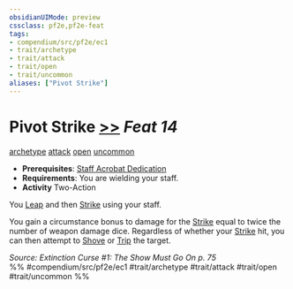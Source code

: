 ```yaml
---
obsidianUIMode: preview
cssclass: pf2e,pf2e-feat
tags:
- compendium/src/pf2e/ec1
- trait/archetype
- trait/attack
- trait/open
- trait/uncommon
aliases: ["Pivot Strike"]
---
```

# Pivot Strike  [>>](rules/core-rulebook/chapter-9-playing-the-game.md#Actions "Two-Action") *Feat 14*  
[archetype](rules/traits/archetype.md "Archetype Feat Trait")  [attack](rules/traits/attack.md "Attack Combat Trait")  [open](rules/traits/open.md "Open Combat Trait")  [uncommon](rules/traits/uncommon.md "Uncommon Rarity Trait")  

- **Prerequisites**: [Staff Acrobat Dedication](compendium/feats/staff-acrobat-dedication-ec1.md)
- **Requirements**: You are wielding your staff.
- **Activity** Two-Action

You [Leap](rules/actions/leap.md) and then [Strike](rules/actions/strike.md) using your staff.

You gain a circumstance bonus to damage for the [Strike](rules/actions/strike.md) equal to twice the number of weapon damage dice. Regardless of whether your [Strike](rules/actions/strike.md) hit, you can then attempt to [Shove](rules/actions/shove.md) or [Trip](rules/actions/trip.md) the target.

*Source: Extinction Curse #1: The Show Must Go On p. 75*  
%% #compendium/src/pf2e/ec1 #trait/archetype #trait/attack #trait/open #trait/uncommon %%
